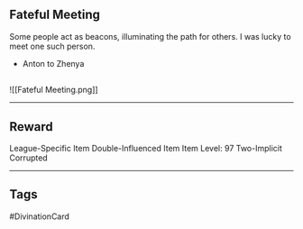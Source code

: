 ## Fateful Meeting
Some people act as beacons, illuminating the path for others. I was lucky to meet one such person.

- Anton to Zhenya
## 
![[Fateful Meeting.png]]

---
## Reward
League-Specific Item
Double-Influenced Item
Item Level: 97
Two-Implicit
Corrupted

---
## Tags
#DivinationCard